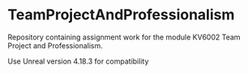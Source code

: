 # TeamProjectAndProfessionalism
Repository containing assignment work for the module KV6002 Team Project and Professionalism.

Use Unreal version 4.18.3 for compatibility
